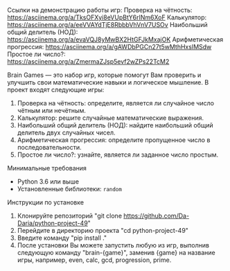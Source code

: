 Ссылки на демонстрацию работы игр:
Проверка на чётность: https://asciinema.org/a/TksOFXyi8eVUpBtY6rINm6XoF
Калькулятор: https://asciinema.org/a/eeVVAYdTjE8RbbbVhVnV7USOv
Наибольший общий делитель (НОД): https://asciinema.org/a/evaVQJ8yMwBX2HtGFJkMxajOK
Арифметическая прогрессия: https://asciinema.org/a/gAWDbPGCn27t5wMthHxsIMSdw
Простое ли число?: https://asciinema.org/a/ZmermaZJsp5evf2wZPs22TcM2

Brain Games — это набор игр, которые помогут Вам проверить и улучшить свои математические навыки и логическое мышление. 
В проект входят следующие игры:
1. Проверка на чётность: определите, является ли случайное число чётным или нечётным.
2. Калькулятор: решите случайные математические выражения.
3. Наибольший общий делитель (НОД): найдите наибольший общий делитель двух случайных чисел.
4. Арифметическая прогрессия: определите пропущенное число в последовательности.
5. Простое ли число?: узнайте, является ли заданное число простым.

Минимальные требования
- Python 3.6 или выше
- Установленные библиотеки: `random`

Инструкции по установке
1. Клонируйте репозиторий "git clone https://github.com/Da-Daria/python-project-49"
2. Перейдите в директорию проекта "cd python-project-49"
3. Введите команду "pip install ."
4. После установки Вы можете запустить любую из игр, выполнив следующую команду "brain-{game}", заменив {game} на название игры, например, even, calc, gcd, progression, prime.


